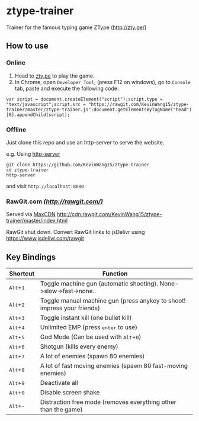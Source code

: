 # ztype-trainer
Trainer for the famous typing game ZType (http://zty.pe/)

## How to use

### Online
1. Head to [zty.pe](http://zty.pe/) to play the game.
2. In Chrome, open ```Developer Tool```, (press F12 on windows), go to ```Console``` tab, paste and execute the following code:
```
var script = document.createElement("script");script.type = "text/javascript";script.src = "https://rawgit.com/KevinWang15/ztype-trainer/master/ztype-trainer.js";document.getElementsByTagName("head")[0].appendChild(script);
```

### Offline
Just clone this repo and use an http-server to serve the website.

e.g. Using [http-server](https://www.npmjs.com/package/http-server)

	git clone https://github.com/KevinWang15/ztype-trainer
	cd ztype-trainer
	http-server

and visit ```http://localhost:8080```

### RawGit.com ***[(http://rawgit.com/)](http://rawgit.com/)***
Served via [MaxCDN](https://www.maxcdn.com/)
http://cdn.rawgit.com/KevinWang15/ztype-trainer/master/index.html

RawGit shut down. Convert RawGit links to jsDelivr using https://www.jsdelivr.com/rawgit

## Key Bindings
|Shortcut|Function|
|----|----|
|<kbd>Alt</kbd>+<kbd>1</kbd>|Toggle machine gun (automatic shooting). None->slow->fast->none..|
|<kbd>Alt</kbd>+<kbd>2</kbd>|Toggle manual machine gun (press anykey to shoot! impress your friends)|
|<kbd>Alt</kbd>+<kbd>3</kbd>|Toggle instant kill (one bullet kill)|
|<kbd>Alt</kbd>+<kbd>4</kbd>|Unlimited EMP (press <kbd>enter</kbd> to use)|
|<kbd>Alt</kbd>+<kbd>5</kbd>|God Mode (Can be used with <kbd>Alt</kbd>+<kbd>0</kbd>)|
|<kbd>Alt</kbd>+<kbd>6</kbd>|Shotgun (kills every enemy)|
|<kbd>Alt</kbd>+<kbd>7</kbd>|A lot of enemies (spawn 80 enemies)|
|<kbd>Alt</kbd>+<kbd>8</kbd>|A lot of fast moving enemies (spawn 80 fast-moving enemies)|
|<kbd>Alt</kbd>+<kbd>9</kbd>|Deactivate all|
|<kbd>Alt</kbd>+<kbd>0</kbd>|Disable screen shake|
|<kbd>Alt</kbd>+<kbd>-</kbd>|Distraction free mode (removes everything other than the game)|
